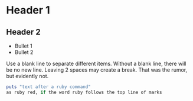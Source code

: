 # Header 1
## Header 2
* Bullet 1
* Bullet 2

Use a blank line to separate different items.
Without a blank line, there will be no new line.  Leaving 2 spaces may  create a break. That was the rumor, but    evidently not.

```ruby
puts "text after a ruby command"
as ruby red, if the word ruby follows the top line of marks
```

